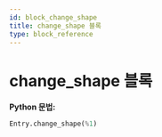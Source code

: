 ```yaml
---
id: block_change_shape
title: change_shape 블록
type: block_reference
---
```


# change_shape 블록

**Python 문법:**
```python
Entry.change_shape(%1)
```

